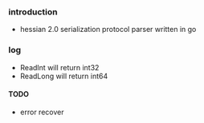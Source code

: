 ### introduction
- hessian 2.0 serialization protocol parser written in go

### log
- ReadInt will return int32
- ReadLong will return int64

#### TODO
- error recover
